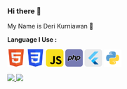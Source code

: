 ### Hi there 👋
My Name is Deri Kurniawan :bearded_person:

**Language I Use :**
<p>
  <img src="https://github.com/edent/SuperTinyIcons/blob/master/images/svg/html5.svg" width="40px" height="40px">
  <img src="https://github.com/edent/SuperTinyIcons/blob/master/images/svg/css3.svg" width="40px" height="40px">
  <img src="https://github.com/edent/SuperTinyIcons/blob/master/images/svg/javascript.svg" width="40px" height="40px">
  <img src="https://github.com/edent/SuperTinyIcons/blob/master/images/svg/php.svg" width="40px" height="40px">
  <img src="https://github.com/edent/SuperTinyIcons/blob/master/images/svg/flutter.svg" width="40px" height="40px">
  <img src="https://github.com/edent/SuperTinyIcons/blob/master/images/svg/python.svg" width="40px" height="40px">
</p>

<p align="left">
  <a href="https://github.com/deri-kurniawan">
    <img height="180em" 
     src="https://github-readme-stats-eight-theta.vercel.app/api?username=deri-kurniawan&show_icons=true&theme=algolia&include_all_commits=true&count_private=true"/>
    <img height="180em" src="https://github-readme-stats-eight-theta.vercel.app/api/top-langs/?username=deri-kurniawan&layout=compact&langs_count=8&theme=algolia"/>
  </a>
</p>
